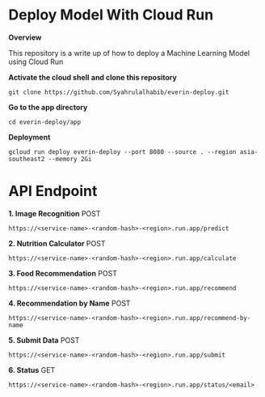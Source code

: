 # Deploy Model With Cloud Run

**Overview**

This repository is a write up of how to deploy a Machine Learning Model using Cloud Run

**Activate the cloud shell**
**and clone this repository**
```
git clone https://github.com/Syahrulalhabib/everin-deploy.git
```
**Go to the app directory**
```
cd everin-deploy/app
```
**Deployment** 
```
gcloud run deploy everin-deploy --port 8080 --source . --region asia-southeast2 --memory 2Gi
```

**API Endpoint**
========================================
**1. Image Recognition**
POST 
```
https://<service-name>-<random-hash>-<region>.run.app/predict
```

**2. Nutrition Calculator**
POST
```
https://<service-name>-<random-hash>-<region>.run.app/calculate
```

**3. Food Recommendation**
POST
```
https://<service-name>-<random-hash>-<region>.run.app/recommend
```

**4. Recommendation by Name**
POST
```
https://<service-name>-<random-hash>-<region>.run.app/recommend-by-name
```


**5. Submit Data**
POST
```
https://<service-name>-<random-hash>-<region>.run.app/submit
```


**6. Status**
GET 
```
https://<service-name>-<random-hash>-<region>.run.app/status/<email>
```
